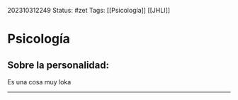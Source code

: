 202310312249
Status: #zet
Tags: [[Psicología]] [[JHLI]]

# Psicología
## Sobre la personalidad: 
 Es una cosa muy loka

---

